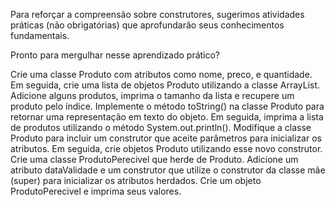Para reforçar a compreensão sobre construtores, sugerimos atividades práticas (não obrigatórias) que aprofundarão seus conhecimentos fundamentais.

Pronto para mergulhar nesse aprendizado prático?

Crie uma classe Produto com atributos como nome, preco, e quantidade. Em seguida, crie uma lista de objetos Produto utilizando a classe ArrayList. Adicione alguns produtos, imprima o tamanho da lista e recupere um produto pelo índice.
Implemente o método toString() na classe Produto para retornar uma representação em texto do objeto. Em seguida, imprima a lista de produtos utilizando o método System.out.println().
Modifique a classe Produto para incluir um construtor que aceite parâmetros para inicializar os atributos. Em seguida, crie objetos Produto utilizando esse novo construtor.
Crie uma classe ProdutoPerecivel que herde de Produto. Adicione um atributo dataValidade e um construtor que utilize o construtor da classe mãe (super) para inicializar os atributos herdados. Crie um objeto ProdutoPerecivel e imprima seus valores.
